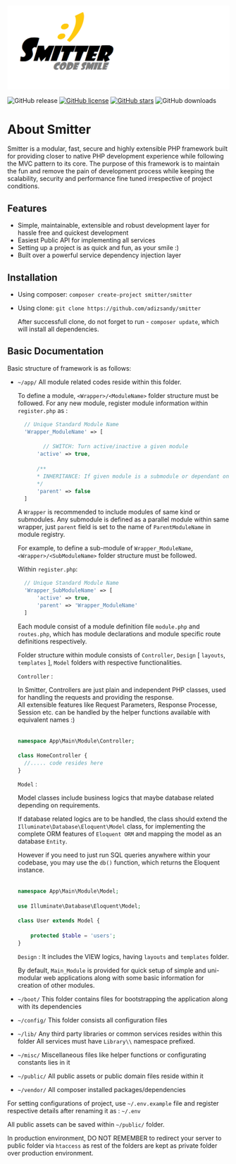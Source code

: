 ![Smitter: Code Smile](https://github.com/adizsandy/smitter/blob/master/public/assets/img/sunshine.png)

![GitHub release](https://img.shields.io/github/v/release/adizsandy/smitter)
[![GitHub license](https://img.shields.io/github/license/adizsandy/smitter)](https://github.com/adizsandy/smitter/blob/master/LICENSE)
[![GitHub stars](https://img.shields.io/github/stars/adizsandy/smitter)](https://GitHub.com/adizsandy/smitter/stargazers/)
![GitHub downloads](https://img.shields.io/github/downloads/adizsandy/smitter/total)

# About Smitter 
Smitter is a modular, fast, secure and highly extensible PHP framework built for providing closer to native PHP development experience while following the MVC pattern to its core.
The purpose of this framework is to maintain the fun and remove the pain of development process while keeping the scalability, security and performance fine tuned irrespective of project conditions.

## Features
- Simple, maintainable, extensible and robust development layer for hassle free and quickest development
- Easiest Public API for implementing all services
- Setting up a project is as quick and fun, as your smile :)
- Built over a powerful service dependency injection layer 

## Installation
- Using composer:
  ``` composer create-project smitter/smitter ```

- Using clone:
  ``` git clone https://github.com/adizsandy/smitter ```
  
  After successfull clone, do not forget to run - 
  ``` composer update ```, which will install all dependencies.

## Basic Documentation
Basic structure of framework is as follows:

- `~/app/` 
  All module related codes reside within this folder.

  To define a module, `<Wrapper>/<ModuleName>` folder structure must be followed.
  For any new module, register module information within `register.php` as :

  ```php
    // Unique Standard Module Name 
    'Wrapper_ModuleName' => [ 

          // SWITCH: Turn active/inactive a given module
        'active' => true,
        
        /**
        * INHERITANCE: If given module is a submodule or dependant on other modules, if there is any, put 'Standard Module Name' of that parent module for the same Only single inheritance is   allowed for now.
        */
        'parent' => false  
    ] 
  ```
  A `Wrapper` is recommended to include modules of same kind or submodules.
  Any submodule is defined as a parallel module within same wrapper, just `parent` field is set to the name of `ParentModuleName` in module registry.

  For example, to define a sub-module of `Wrapper_ModuleName`, `<Wrapper>/<SubModuleName>` folder structure must be followed.
  
  Within `register.php`:

  ```php
    // Unique Standard Module Name 
    'Wrapper_SubModuleName' => [ 
        'active' => true,
        'parent' => 'Wrapper_ModuleName'
    ] 
  ```

  Each module consist of a module definition file `module.php` and `routes.php`, which has module declarations and module specific route definitions respectively.

  Folder structure within module consists of `Controller`, `Design` [ `layouts`, `templates` ], `Model` folders with respective functionalities.

  `Controller` :  
  
    In Smitter, Controllers are just plain and independent PHP classes, used for handling the requests and providing the response.<br>
    All extensible features like Request Parameters, Response Processe, Session etc. can be handled by the helper functions available with equivalent names :)

    ```php

    namespace App\Main\Module\Controller;

    class HomeController { 
      //..... code resides here
    }

    ```
  
  `Model` : 
  
    Model classes include business logics that maybe database related depending on requirements.
    
    If database related logics are to be handled, the class should extend the `Illuminate\Database\Eloquent\Model` class, for implementing the complete ORM features of `Eloquent ORM` and mapping the model as an database `Entity`. 
    
    However if you need to just run SQL queries anywhere within your codebase, you may use the `db()` function, which returns the Eloquent instance. 

    ```php 
    
    namespace App\Main\Module\Model;

    use Illuminate\Database\Eloquent\Model;

    class User extends Model {
        
        protected $table = 'users';  
    }
    
    ```

  `Design` : 
    It includes the VIEW logics, having `layouts` and `templates` folder.

  By default, `Main_Module` is provided for quick setup of simple and uni-modular web applications along with some basic information for creation of other modules.

- `~/boot/`
  This folder contains files for bootstrapping the application along with its dependencies

- `~/config/`
  This folder consists all configuration files 

- `~/lib/`
  Any third party libraries or common services resides within this folder
  All services must have `Library\\` namespace prefixed.

- `~/misc/`
  Miscellaneous files like helper functions or configurating constants lies in it

- `~/public/`
  All public assets or public domain files reside within it

- `~/vendor/`
  All composer installed packages/dependencies

For setting configurations of project, use `~/.env.example` file and register respective details after  renaming it as : `~/.env`

All public assets can be saved within `~/public/` folder.

In production environment, DO NOT REMEMBER to redirect your server to public folder via `htaccess` as rest of the folders are kept as private folder over production environment.
